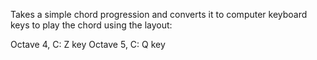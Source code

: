 Takes a simple chord progression and converts it to computer keyboard keys to play the chord using the layout:

Octave 4, C: Z key
Octave 5, C: Q key
